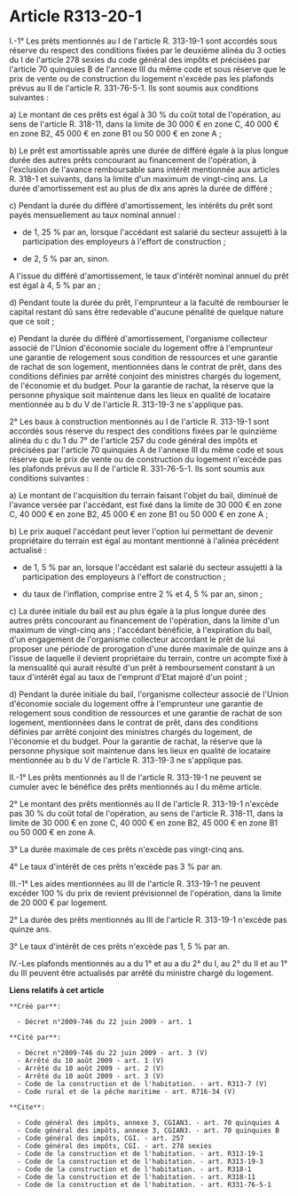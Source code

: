 # Article R313-20-1

I.-1° Les prêts mentionnés au I de l'article R. 313-19-1 sont accordés sous réserve du respect des conditions fixées par le
deuxième alinéa du 3 octies du I de l'article 278 sexies du code général des impôts et précisées par l'article 70 quinquies B
de l'annexe III du même code et sous réserve que le prix de vente ou de construction du logement n'excède pas les plafonds
prévus au II de l'article R. 331-76-5-1. Ils sont soumis aux conditions suivantes : 

a) Le montant de ces prêts est égal à 30 % du coût total de l'opération, au sens de l'article R. 318-11, dans la limite de 30
000 € en zone C, 40 000 € en zone B2, 45 000 € en zone B1 ou 50 000 € en zone A ; 

b) Le prêt est amortissable après une durée de différé égale à la plus longue durée des autres prêts concourant au
financement de l'opération, à l'exclusion de l'avance remboursable sans intérêt mentionnée aux articles R. 318-1 et suivants,
dans la limite d'un maximum de vingt-cinq ans. La durée d'amortissement est au plus de dix ans après la durée de différé ; 

c) Pendant la durée du différé d'amortissement, les intérêts du prêt sont payés mensuellement au taux nominal annuel :

- de 1, 25 % par an, lorsque l'accédant est salarié du secteur assujetti à la participation des employeurs à l'effort de
construction ;

- de 2, 5 % par an, sinon.

A l'issue du différé d'amortissement, le taux d'intérêt nominal annuel du prêt est égal à 4, 5 % par an ; 

d) Pendant toute la durée du prêt, l'emprunteur a la faculté de rembourser le capital restant dû sans être redevable d'aucune
pénalité de quelque nature que ce soit ; 

e) Pendant la durée du différé d'amortissement, l'organisme collecteur associé de l'Union d'économie sociale du logement
offre à l'emprunteur une garantie de relogement sous condition de ressources et une garantie de rachat de son logement,
mentionnées dans le contrat de prêt, dans des conditions définies par arrêté conjoint des ministres chargés du logement, de
l'économie et du budget. Pour la garantie de rachat, la réserve que la personne physique soit maintenue dans les lieux en
qualité de locataire mentionnée au b du V de l'article R. 313-19-3 ne s'applique pas. 

2° Les baux à construction mentionnés au I de l'article R. 313-19-1 sont accordés sous réserve du respect des conditions
fixées par le quinzième alinéa du c du 1 du 7° de l'article 257 du code général des impôts et précisées par l'article 70
quinquies A de l'annexe III du même code et sous réserve que le prix de vente ou de construction du logement n'excède pas les
plafonds prévus au II de l'article R. 331-76-5-1. Ils sont soumis aux conditions suivantes : 

a) Le montant de l'acquisition du terrain faisant l'objet du bail, diminué de l'avance versée par l'accédant, est fixé dans
la limite de 30 000 € en zone C, 40 000 € en zone B2, 45 000 € en zone B1 ou 50 000 € en zone A ; 

b) Le prix auquel l'accédant peut lever l'option lui permettant de devenir propriétaire du terrain est égal au montant
mentionné à l'alinéa précédent actualisé :

- de 1, 5 % par an, lorsque l'accédant est salarié du secteur assujetti à la participation des employeurs à l'effort de
construction ;

- du taux de l'inflation, comprise entre 2 % et 4, 5 % par an, sinon ; 

c) La durée initiale du bail est au plus égale à la plus longue durée des autres prêts concourant au financement de
l'opération, dans la limite d'un maximum de vingt-cinq ans ; l'accédant bénéficie, à l'expiration du bail, d'un engagement de
l'organisme collecteur accordant le prêt de lui proposer une période de prorogation d'une durée maximale de quinze ans à
l'issue de laquelle il devient propriétaire du terrain, contre un acompte fixé à la mensualité qui aurait résulté d'un prêt à
remboursement constant à un taux d'intérêt égal au taux de l'emprunt d'Etat majoré d'un point ; 

d) Pendant la durée initiale du bail, l'organisme collecteur associé de l'Union d'économie sociale du logement offre à
l'emprunteur une garantie de relogement sous condition de ressources et une garantie de rachat de son logement, mentionnées
dans le contrat de prêt, dans des conditions définies par arrêté conjoint des ministres chargés du logement, de l'économie et
du budget. Pour la garantie de rachat, la réserve que la personne physique soit maintenue dans les lieux en qualité de
locataire mentionnée au b du V de l'article R. 313-19-3 ne s'applique pas. 

II.-1° Les prêts mentionnés au II de l'article R. 313-19-1 ne peuvent se cumuler avec le bénéfice des prêts mentionnés au I
du même article. 

2° Le montant des prêts mentionnés au II de l'article R. 313-19-1 n'excède pas 30 % du coût total de l'opération, au sens de
l'article R. 318-11, dans la limite de 30 000 € en zone C, 40 000 € en zone B2, 45 000 € en zone B1 ou 50 000 € en zone A. 

3° La durée maximale de ces prêts n'excède pas vingt-cinq ans. 

4° Le taux d'intérêt de ces prêts n'excède pas 3 % par an. 

III.-1° Les aides mentionnées au III de l'article R. 313-19-1 ne peuvent excéder 100 % du prix de revient prévisionnel de
l'opération, dans la limite de 20 000 € par logement. 

2° La durée des prêts mentionnés au III de l'article R. 313-19-1 n'excède pas quinze ans. 

3° Le taux d'intérêt de ces prêts n'excède pas 1, 5 % par an. 

IV.-Les plafonds mentionnés au a du 1° et au a du 2° du I, au 2° du II et au 1° du III peuvent être actualisés par arrêté du
ministre chargé du logement.

**Liens relatifs à cet article**

	**Créé par**:

	  - Décret n°2009-746 du 22 juin 2009 - art. 1

	**Cité par**:

	  - Décret n°2009-746 du 22 juin 2009 - art. 3 (V)
	  - Arrêté du 10 août 2009 - art. 1 (V)
	  - Arrêté du 10 août 2009 - art. 2 (V)
	  - Arrêté du 10 août 2009 - art. 3 (V)
	  - Code de la construction et de l'habitation. - art. R313-7 (V)
	  - Code rural et de la pêche maritime - art. R716-34 (V)

	**Cite**:

	  - Code général des impôts, annexe 3, CGIAN3. - art. 70 quinquies A
	  - Code général des impôts, annexe 3, CGIAN3. - art. 70 quinquies B
	  - Code général des impôts, CGI. - art. 257
	  - Code général des impôts, CGI. - art. 278 sexies
	  - Code de la construction et de l'habitation. - art. R313-19-1
	  - Code de la construction et de l'habitation. - art. R313-19-3
	  - Code de la construction et de l'habitation. - art. R318-1
	  - Code de la construction et de l'habitation. - art. R318-11
	  - Code de la construction et de l'habitation. - art. R331-76-5-1

